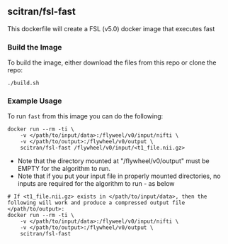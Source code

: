 ## scitran/fsl-fast

This dockerfile will create a FSL (v5.0) docker image that executes fast


### Build the Image
To build the image, either download the files from this repo or clone the repo:
```
./build.sh
```

### Example Usage ###
To run ```fast``` from this image you can do the following:
```
docker run --rm -ti \
    -v </path/to/input/data>:/flyweel/v0/input/nifti \
    -v </path/to/output>:/flywheel/v0/output \
    scitran/fsl-fast /flywheel/v0/input/<t1_file.nii.gz>
```
* Note that the directory mounted at "/flywheel/v0/output" must be EMPTY for the algorithm to run.
* Note that if you put your input file in properly mounted directories, no inputs are required for the algorithm to run - as below


```
# If <t1_file.nii.gz> exists in </path/to/input/data>, then the following will work and produce a compressed output file </path/to/output>:
docker run --rm -ti \
    -v </path/to/input/data>:/flyweel/v0/input/nifti \
    -v </path/to/output>:/flywheel/v0/output \
    scitran/fsl-fast
```


